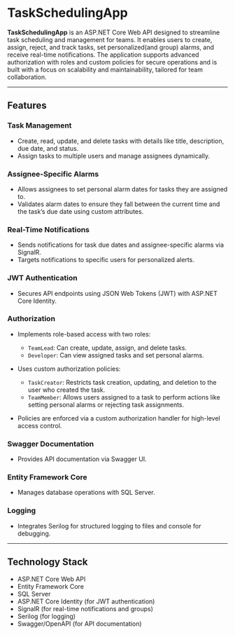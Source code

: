# TaskSchedulingApp

**TaskSchedulingApp** is an ASP.NET Core Web API designed to streamline task scheduling and management for teams. It enables users to create, assign, reject, and track tasks, set personalized(and group) alarms, and receive real-time notifications. The application supports advanced authorization with roles and custom policies for secure operations and is built with a focus on scalability and maintainability, tailored for team collaboration.

---

## Features

### Task Management
- Create, read, update, and delete tasks with details like title, description, due date, and status.
- Assign tasks to multiple users and manage assignees dynamically.

### Assignee-Specific Alarms
- Allows assignees to set personal alarm dates for tasks they are assigned to.
- Validates alarm dates to ensure they fall between the current time and the task’s due date using custom attributes.

### Real-Time Notifications
- Sends notifications for task due dates and assignee-specific alarms via SignalR.
- Targets notifications to specific users for personalized alerts.

### JWT Authentication
- Secures API endpoints using JSON Web Tokens (JWT) with ASP.NET Core Identity.

### Authorization
- Implements role-based access with two roles:
  - `TeamLead`: Can create, update, assign, and delete tasks.
  - `Developer`: Can view assigned tasks and set personal alarms.

- Uses custom authorization policies:
  - `TaskCreator`: Restricts task creation, updating, and deletion to the user who created the task.
  - `TeamMember`: Allows users assigned to a task to perform actions like setting personal alarms or rejecting task assignments.

- Policies are enforced via a custom authorization handler for high-level access control.

### Swagger Documentation
- Provides API documentation via Swagger UI.

### Entity Framework Core
- Manages database operations with SQL Server.

### Logging
- Integrates Serilog for structured logging to files and console for debugging.

---

## Technology Stack

- ASP.NET Core Web API
- Entity Framework Core
- SQL Server
- ASP.NET Core Identity (for JWT authentication)
- SignalR (for real-time notifications and groups)
- Serilog (for logging)
- Swagger/OpenAPI (for API documentation)

